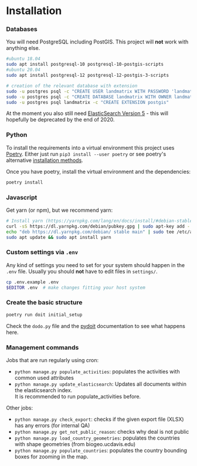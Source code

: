 # Installation

### Databases
You will need PostgreSQL including PostGIS. This project will **not** work with anything else.

```bash
#ubuntu 18.04
sudo apt install postgresql-10 postgresql-10-postgis-scripts
#ubuntu 20.04
sudo apt install postgresql-12 postgresql-12-postgis-3-scripts

# creation of the relevant database with extension
sudo -u postgres psql -c "CREATE USER landmatrix WITH PASSWORD 'landmatrix'"
sudo -u postgres psql -c "CREATE DATABASE landmatrix WITH OWNER landmatrix"
sudo -u postgres psql landmatrix -c "CREATE EXTENSION postgis"
```

At the moment you also still need [ElasticSearch Version 5](https://www.elastic.co/de/downloads/past-releases/elasticsearch-5-0-0) - this will hopefully be deprecated by the end of 2020.

### Python
To install the requirements into a virtual environment this project uses [Poetry](https://poetry.eustace.io/).
Either just run `pip3 install --user poetry` or see poetry's alternative
 [installation methods](https://github.com/sdispater/poetry#installation).


Once you have poetry, install the virtual environment and the dependencies:
```bash
poetry install
```

### Javascript

Get yarn (or npm), but we recommend yarn:

```bash
# Install yarn (https://yarnpkg.com/lang/en/docs/install/#debian-stable)
curl -sS https://dl.yarnpkg.com/debian/pubkey.gpg | sudo apt-key add -
echo "deb https://dl.yarnpkg.com/debian/ stable main" | sudo tee /etc/apt/sources.list.d/yarn.list
sudo apt update && sudo apt install yarn
```

### Custom settings via `.env`

Any kind of settings you need to set for your system should happen in the `.env` file.
Usually you should **not** have to edit files in `settings/`.
```bash
cp .env.example .env
$EDITOR .env  # make changes fitting your host system
```

### Create the basic structure
```bash
poetry run doit initial_setup
```
Check the `dodo.py` file and the [pydoit](https://pydoit.org/) documentation to see what happens here.


### Management commands

Jobs that are run regularly using cron:

* `python manage.py populate_activities`: populates the activities with common used attributes
* `python manage.py update_elasticsearch`: Updates all documents within the elasticsearch index.<br>
    It is recommended to run populate_activities before.

Other jobs:

* `python manage.py check_export`: checks if the given export file (XLSX) has any errors (for internal QA)
* `python manage.py get_not_public_reason`: checks why deal is not public
* `python manage.py load_country_geometries`: populates the countries with shape geometries (from biogeo.ucdavis.edu)
* `python manage.py populate_countries`: populates the country bounding boxes for zooming in the map.
